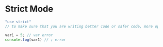 # Strict Mode
```javascript
"use strict" 
// to make sure that you are writing better code or safer code, more optimized code at least.

var1 = 5; // var error
console.log(var1) // ; error
```